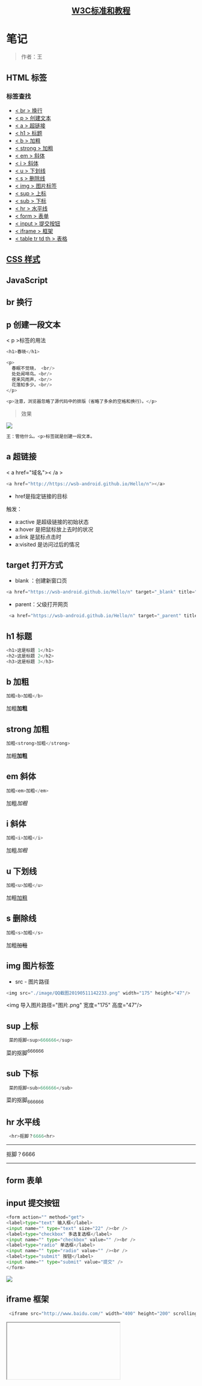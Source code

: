 <h2 align="center">
    <a href="http://www.w3school.com.cn/index.html">W3C标准和教程</a>
</h2>

# 笔记

 >作者：王
 
## HTML 标签

### 标签查找
 - [< br > 换行](#br-换行)
 - [< p > 创建文本](#p-创建一段文本)
 - [< a > 超链接](#a-超链接)
 - [< h1 > 标题](#h1-标题)
 - [< b > 加粗](#b-加粗)
 - [< strong > 加粗](#strong-加粗)
 - [< em > 斜体](#em-斜体)
 - [< i > 斜体](#i-斜体)
 - [< u > 下划线](#u-下划线)
 - [< s > 删除线](#s-删除线)
 - [< img > 图片标签](#img-图片标签)
 - [< sup > 上标](#sup-上标)
 - [< sub > 下标](#sub-下标)
 - [< hr > 水平线](#hr-水平线)
 - [< form > 表单](#form-表单)
 - [< input > 提交按钮](#input-提交按钮)
 - [< iframe > 框架](#iframe-框架)
 - [< table tr td th > 表格](#table-tr-td-th-表格)


## [CSS 样式](#css)

## JavaScript 
 
## br 换行

## p 创建一段文本

< p >标签的用法
 ```Python
<h1>春晓</h1>

<p>
   春眠不觉晓， <br/>
   处处闻啼鸟。<br/>
   夜来风雨声，<br/>
   花落知多少。<br/>
</p>

<p>注意，浏览器忽略了源代码中的排版（省略了多余的空格和换行）。</p>
```
>效果

![](./image/QQ截图20190511142233.png)

```Python
王：管他什么。<p>标签就是创建一段文本。
```
## a 超链接

< a href="域名">< /a >
 ```Python
 <a href="http://https://wsb-android.github.io/Hello/n"></a>
```
 - href是指定链接的目标
 
 触发：
 - a:active 是超级链接的初始状态
 - a:hover 是把鼠标放上去时的状况
 - a:link 是鼠标点击时
 - a:visited 是访问过后的情况
 
## target 打开方式

 - blank ：创建新窗口页
 
 ```Python
 <a href="https://wsb-android.github.io/Hello/n" target="_blank" title="转到WSB-Android主页">DIVCSS5</a>
```

 - parent：父级打开网页
 
```Python
 <a href="https://wsb-android.github.io/Hello/n" target="_parent" title="转到WSB-Android主页">DIVCSS5</a>
```

## h1 标题

```Python
<h1>这是标题 1</h1>
<h2>这是标题 2</h2>
<h3>这是标题 3</h3>
```

## b 加粗

```Python
加粗<b>加粗</b>
```
加粗<b>加粗</b>

## strong 加粗

```Python
加粗<strong>加粗</strong>
```
加粗<strong>加粗</strong>

## em 斜体

```Python
加粗<em>加粗</em>
```
加粗<em>加粗</em>

## i 斜体

```Python
加粗<i>加粗</i>
```
加粗<i>加粗</i>

## u 下划线

```Python
加粗<u>加粗</u>
```
加粗<u>加粗</u>

## s 删除线

```Python
加粗<s>加粗</s>
```
加粗<s>加粗</s>

## img 图片标签

 - src - 图片路径
 ```Python
 <img src="./image/QQ截图20190511142233.png" width="175" height="47"/>
```
 <img 导入图片路径="图片.png" 宽度="175" 高度="47"/>

## sup 上标

```Python
 菜的抠脚<sup>666666</sup>
```
菜的抠脚<sup>666666</sup>

## sub 下标

```Python
 菜的抠脚<sub>666666</sub>
```
菜的抠脚<sub>666666</sub>

## hr 水平线

```Python
 <hr>抠脚？6666<hr>
```
<hr>抠脚？6666<hr>

## form 表单

## input 提交按钮

```Python
<form action="" method="get"> 
<label>type="text" 输入框</label> 
<input name="" type="text" size="22" /><br /> 
<label>type="checkbox" 多选复选框</label> 
<input name="" type="checkbox" value="" /><br /> 
<label>type="radio" 单选框</label> 
<input name="" type="radio" value="" /><br /> 
<label>type="submit" 按钮</label> 
<input name="" type="submit" value="提交" /> 
</form> 
```

![](./image/1.png)

## iframe 框架

```Python
 <iframe src="http://www.baidu.com/" width="400" height="200" scrolling="yes" />
```

<iframe 导入="域名" 宽度="400" 高度="200" 滚动="是" />

```Python
1、常常用于一个网页中局域显示另外网页

2、是否显示滚动条，可以在标签内设置scrolling的不同值属性定义。
```

## table tr td th 表格

```Python

//<table 宽度="300" 边界="1" 间距="0">

<table width="300" border="1" cellspacing="0"> 
    <tr> 
        <th>班级</th> 
        <th>日期</th> 
        <th>标题</th> 
    </tr> 
    <tr> 
        <td>一班</td> 
        <td>2019-5-10</td> 
        <td>标题1</td> 
    </tr> 
    <tr> 
        <td>二班</td> 
        <td>2019-5-20</td> 
        <td>标题2</td> 
    </tr> 
</table> 
```
<table width="300px" border="1" cellspacing="0"> 
    <tr> 
        <th>班级</th> 
        <th>日期</th> 
        <th>标题</th> 
    </tr> 
    <tr> 
        <td>一班</td> 
        <td>2012-5-10</td> 
        <td>标题1</td> 
    </tr> 
    <tr> 
        <td>二班</td> 
        <td>2012-5-20</td> 
        <td>标题2</td> 
    </tr> 
</table> 

#### 注释：表格结构中td和th使用，没有区别均可使用。 “ th、td是行 ” “ tr是列 ” 

## button 按键





## CSS

## 外部样式导入
CSS样式导入
```Python
 <link rel="stylesheet" type="text/css" href="mystyle.css>
```

内联样式
```Python
 <p style="color:sienna;margin-left:20px">这是一个段落。</p>
```

## width 宽度
 - width：100%；百分比计算宽度
 - width：100px；像素计算宽度
 - width：100em；长度单位

## height 高度
 - height：100%；百分比计算高度
 - height：100px；像素计算高度
 - height：100em；对长度单位

## background-color 背景颜色

 - background-color：#000；

## background-image 背景图片

 - background-image：url（图片地址）；

## background-repeat 背景平铺方向

 - background-repeat:
 - repeat-x；水平平铺 
 - repeat-y；垂直居中
 - no-repeat；不平铺

## background-position 背景图像位置

 - top、bottom、left、right，center；可以使用长度值，如 100px 或 5em
 - background-position：
 - 50% 50%；百分百
 - 50px 50px；像素
 - top；上面
 - bottom；下面
 - left；左边 
 - right；右边
 - center; 居中
 - left top；左上
 - left bottom；左下
 - left center；向左居中
</br> ...

简单书写：body {background:#颜色 url('图片') 平铺 图像位置;} 
```Python
 body {background:#ffffff url('img_tree.png') no-repeat right top;}
```
body {background:#白色 url('图片') 不平铺 向右上;}

## border 边框

 - 四个边框
border-left 设置左边框
border-right 设置右边框
border-top 设置上边框
border-bottom 设置下边框

 - 四边相同边框border简写
#divcss5{border:1px solid #00F}
设置了divcss5对象盒子1px像素蓝色实线边框

 - 边框三个样式
通常我们可以对边框设置宽度（厚度）、边框样式、边框颜色这三个属性与参数。

 - 边框颜色：border-color:#000

 - 边框厚度（宽度）：border-width:1px
使用数字+单位设置边框厚度宽度，如1px(边框厚度宽度为1像素)，边框必须为正数字，大于0的数值。否则设置边框border样式无效。

 - border边框样式：border-style:solid

 - 边框样式值如下：
 - none : 　无边框。与任何指定的border-width值无关
 - hidden : 　隐藏边框。IE不支持
 - dotted : 　在MAC平台上IE4+与WINDOWS和UNIX平台上IE5.5+为点线。否则为实线（常用）
 - dashed : 　在MAC平台上IE4+与WINDOWS和UNIX平台上IE5.5+为虚线。否则为实线（常用）
 - solid : 　实线边框（常用）
 - double : 　双线边框。两条单线与其间隔的和等于指定的border-width值
 - groove : 　根据border-color的值画3D凹槽
 - ridge : 　根据border-color的值画菱形边框
 - inset : 　根据border-color的值画3D凹边
 - outset : 　根据border-color的值画3D凸边

## float 浮动
 - float:none 不使用浮动
 - float:left 靠左浮动
 - float:right 靠右浮动

## clear 清除浮动
 - clear:left 左不浮动
 - clear:right 右不浮动
 - clear:both 都不浮动
 - clear:none 不浮动
 - clear:inherit 继承

注释：继承：是指定继承父元素的相应属

## margin 外边距
 - margin-left 对象左边外延边距 （margin-left:5px; 左边外延距离5px）
 - margin-right 对象右边外延边距 （margin-right:5px; 右边外延距离5px）
 - margin-top 对象上边外延边距 （margin-top:5px; 上边外延距离5px）
 - margin-bottom 对象下边外延边距 （margin-bottom:5px; 下边外延距离5px）
 
 缩写：margin:5px 0 6px 4px  " margin:上 左 下 右 "
 
## margin：0 auto; 水平居中

## padding 内边距
 - padding-left 左边距
 - padding-right 右边距
 - padding-top 上边距
 - padding-bottom 下边距
 
## color 颜色

## font-size 字体大小
 - font-size:12px; 设置对象具体字体大小为12px
 - font-size:xx-small; 设置文字大小为最小
 - font-size:small; 设置文字字体大小为小
 - font-size:x-large; 设置对象字体大小为较大
 - font-size:larger; 设置对象字体大小为大
 - font-size:smaller; 相对于父容器中字体尺寸进行相对减小
 - font-size:50%; 相对于父容器中字体尺寸进行相应调整为50%大小
 - font-size:150%; 相对于父容器中字体尺寸进行相应调整为150%大小

## font-family 字体
 - HTML里字体设置 <font face="黑体">我是黑体字</font>
 - CSS里字体设置  .div{ font-family:"黑体";}
## display 显示隐藏

## position 定位
 - position：static 静态定位
 - position:relative 相对定位
 - position:absolute 绝对定位 
 - position:fixed 固定定位 相对浏览器定位
 
  | 定位模式         | 是否脱标占有位置          | 是否可以使用边偏移  | 移动位置的基准          |
  | --------------- | ------------------------ | ----------------- | ------------------------ |
  | 静态定位static	  | 不脱标，正常模式，占有位置 |  不可以            | 	正常模式                |
  | 相对定位relative	| 不脱标，占有位置	         |   可以            	|  相对自身的位置           |
  | 绝对定位absolute	| 脱标，不占有位置         	|   可以           	 |  相对于定义父级元素移动位置 |
  | 固定定位fixed	   | 脱标，不占有位置         	|   可以	            |  相对于浏览器移动位置       |

其他的都比较简单先看绝对定位吧：
 <br/>1.不要把他看得太难，其实很简单OJBK?
 <br/>2.随机定义一个相对定位，然后在定义一个你要移动的绝对定位，这样就OK了
 <br/>3.如果你定义多个定位的话你就要考虑堆叠顺序，z-index属性的是指定了一个元素的堆叠顺序（哪个元素应该放在前面，或后面）
一个元素可以有正数或负数的堆叠顺序：

## text-align 文本对齐
 - left : 左对齐
 - right : 右对齐
 - center : 居中

## cursor鼠标手势与光标
 - div{ cursor:default }默认正常鼠标指针
 - div{ cursor:hand }div{ cursor:text } 文本选择效果
 - div{ cursor:move } 移动选择效果
 - div{ cursor:pointer } 手指形状 链接选择效果
 - div{ cursor:url(url图片地址) }设置对象为图片

![](./image/3.png)

## letter-spacing 字间距

## line-height 行高

## JavaScript 

JS样式导入
```Python
 <link rel="stylesheet" type='text/javascript' href="js/new_file.js" />
```
